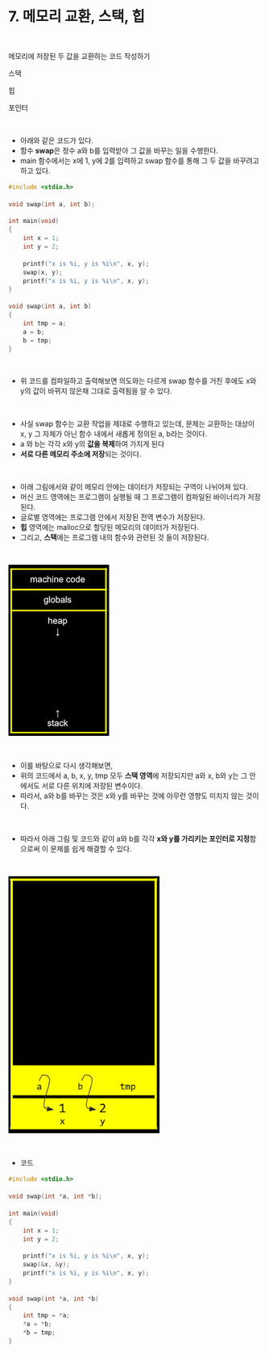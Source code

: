 # 7. 메모리 교환, 스택, 힙

<br/>

메모리에 저장된 두 값을 교환하는 코드 작성하기



스택

힙

포인터



<br/>

- 아래와 같은 코드가 있다.
- 함수 **swap**은 정수 a와 b를 입력받아 그 값을 바꾸는 일을 수행한다.
- main 함수에서는 x에 1, y에 2를 입력하고 swap 함수를 통해 그 두 값을 바꾸려고 하고 있다.

```c
#include <stdio.h>

void swap(int a, int b);

int main(void)
{
    int x = 1;
    int y = 2;
    
    printf("x is %i, y is %i\n", x, y);
    swap(x, y);
    printf("x is %i, y is %i\n", x, y);
}

void swap(int a, int b)
{
    int tmp = a;
    a = b;
    b = tmp;
}
```



<br/>

- 위 코드를 컴파일하고 출력해보면 의도와는 다르게 swap 함수를 거친 후에도 x와 y의 값이 바뀌지 않은채 그대로 출력됨을 알 수 있다.



<br/>

- 사실 swap 함수는 교환 작업을 제대로 수행하고 있는데, 문제는 교환하는 대상이 x, y 그 자체가 아닌 함수 내에서 새롭게 정의된 a, b라는 것이다.
- a 와 b는 각각 x와 y의 **값을 복제**하여 가지게 된다
- **서로 다른 메모리 주소에 저장**되는 것이다.



<br/>

- 아래 그림에서와 같이 메모리 안에는 데이터가 저장되는 구역이 나뉘어져 있다.
- 머신 코드 영역에는 프로그램이 실행될 때 그 프로그램이 컴파일된 바이너리가 저장된다.
- 글로별 영역에는 프로그램 안에서 저장된 전역 변수가 저장된다.
- **힙** 영역에는 malloc으로 할당된 메모리의 데이터가 저장된다.
- 그리고, **스택**에는 프로그램 내의 함수와 관련된 것 들이 저장된다.



<br/>

![](./img/memory_layout.png)



<br/>

- 이를 바탕으로 다시 생각해보면,
- 위의 코드에서 a, b, x, y, tmp 모두 **스택 영역**에 저장되지만 a와 x, b와 y는 그 안에서도 서로 다른 위치에 저장된 변수이다.
- 따라서, a와 b를 바꾸는 것은 x와 y를 바꾸는 것에 아무런 영향도 미치지 않는 것이다.



<br/>

- 따라서 아래 그림 및 코드와 같이 a와 b를 각각 **x와 y를 가리키는 포인터로 지정**함으로써 이 문제를 쉽게 해결할 수 있다.



<br/>

![](./img/pointers.png)



<br/>

- 코드

```c
#include <stdio.h>

void swap(int *a, int *b);

int main(void)
{
    int x = 1;
    int y = 2;

    printf("x is %i, y is %i\n", x, y);
    swap(&x, &y);
    printf("x is %i, y is %i\n", x, y);
}

void swap(int *a, int *b)
{
    int tmp = *a;
    *a = *b;
    *b = tmp;
}
```





<br/><br/>